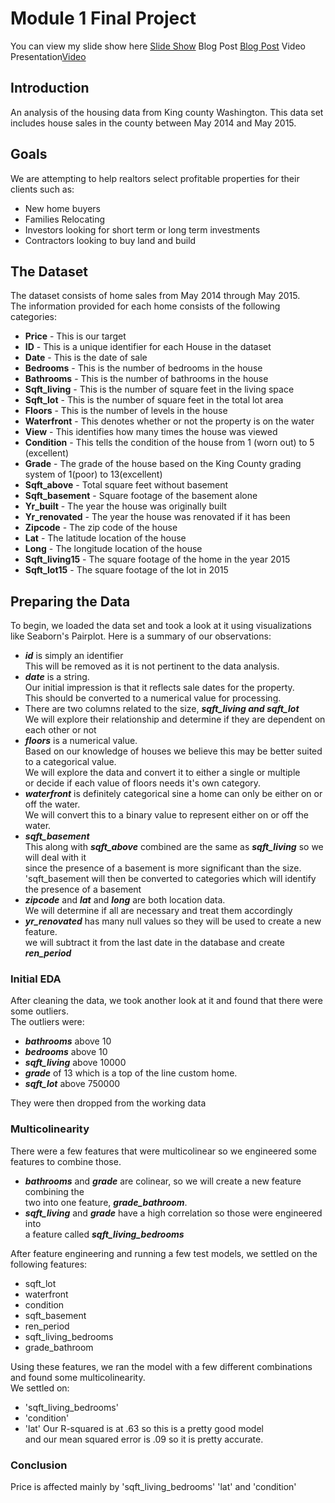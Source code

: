 # Module 1 Final Project
You can view my slide show here [Slide Show](https://docs.google.com/presentation/d/1ITFa71krhKkX4C8HIySYpUEuFkMvZifwNCHB182ttTc/edit?usp=sharing)
Blog Post [Blog Post](https://medium.com/@cheffrey2000/mod-1-f26abf067969?sk=8dcf906c09791da4a675887cb6d96a55)
Video Presentation[Video](https://www.youtube.com/watch?v=-ytq6w-kY8g)

## Introduction

An analysis of the housing data from King county Washington.  This data set includes house sales in the county between May 2014 and May 2015.

## Goals
We are attempting to help realtors select profitable properties for their clients such as:
* New home buyers
* Families Relocating
* Investors looking for short term or long term investments
* Contractors looking to buy land and build


## The Dataset

The dataset consists of home sales from May 2014 through May 2015.  
The information provided for each home consists of the following categories:  
- **Price** - This is our target  
- **ID** - This is a unique identifier for each House in the dataset  
- **Date** - This is the date of sale  
- **Bedrooms** - This is the number of bedrooms in the house  
- **Bathrooms** - This is the number of bathrooms in the house  
- **Sqft_living** - This is the number of square feet in the living space  
- **Sqft_lot** - This is the number of square feet in the total lot area  
- **Floors** - This is the number of levels in the house  
- **Waterfront** - This denotes whether or not the property is on the water  
- **View** - This identifies how many times the house was viewed  
- **Condition** - This tells the condition of the house from 1 (worn out) to 5 (excellent)  
- **Grade** - The grade of the house based on the King County grading system of 1(poor) to 13(excellent)  
- **Sqft_above** - Total square feet without basement  
- **Sqft_basement** - Square footage of the basement alone  
- **Yr_built** - The year the house was originally built  
- **Yr_renovated** - The year the house was renovated if it has been  
- **Zipcode** - The zip code of the house  
- **Lat** - The latitude location of the house  
- **Long** - The longitude location of the house  
- **Sqft_living15** - The square footage of the home in the year 2015  
- **Sqft_lot15** - The square footage of the lot in 2015  


## Preparing the Data
To begin, we loaded the data set and took a look at it using visualizations like Seaborn's Pairplot.
Here is a summary of our observations:

- __*id*__ is simply an identifier<br>
    This will be removed as it is not pertinent to the data analysis.<br>
- __*date*__ is a string.<br>
    Our initial impression is that it reflects sale dates for the property.<br>
    This should be converted to a numerical value for processing.<br>
- There are two columns related to the size, __*sqft_living and sqft_lot*__ <br>
    We will explore their relationship and determine if they are dependent on each other or not<br>
- __*floors*__ is a numerical value.<br>
    Based on our knowledge of houses we believe this may be better suited to a categorical value.<br>
    We will explore the data and convert it to either a single or multiple<br> 
    or decide if each value of floors needs it's own category.<br>
- __*waterfront*__ is definitely categorical sine a home can only be either on or off the water.<br>
    We will convert this to a binary value to represent either on or off the water.<br>
- __*sqft_basement*__ <br>
    This along with __*sqft_above*__ combined are the same as __*sqft_living*__ so we will deal with it<br>
    since the presence of a basement is more significant than the size.<br>
    'sqft_basement will then be converted to categories which will identify the presence of a basement<br>
- __*zipcode*__ and __*lat*__ and __*long*__ are both location data.<br>
    We will determine if all are necessary and treat them accordingly<br>
- __*yr_renovated*__ has many null values so they will be used to create a new feature.<br>
    we will subtract it from the last date in the database and create __*ren_period*__

### Initial EDA
After cleaning the data, we took another look at it and found that there were some outliers.  
The outliers were:
- __*bathrooms*__ above 10
- __*bedrooms*__ above 10
- __*sqft_living*__ above 10000
- __*grade*__ of 13 which is a top of the line custom home.  
- __*sqft_lot*__ above 750000

They were then dropped from the working data

### Multicolinearity  

There were a few features that were multicolinear so we engineered some features to combine those.
- __*bathrooms*__ and __*grade*__ are colinear, so we will create a new feature combining the  
two into one feature, __*grade_bathroom*__.
- __*sqft_living*__ and __*grade*__ have a high correlation so those were engineered into  
     a feature called __*sqft_living_bedrooms*__

After feature engineering and running a few test models, we settled on the following features:
- sqft_lot
- waterfront
- condition
- sqft_basement
- ren_period
- sqft_living_bedrooms
- grade_bathroom


Using these features, we ran the model with a few different combinations and found some multicolinearity.  
We settled on:
- 'sqft_living_bedrooms'
- 'condition'
- 'lat'
Our R-squared is at .63 so this is a pretty good model  
and our mean squared error is .09 so it is pretty accurate. 

### Conclusion
Price is affected mainly by 'sqft_living_bedrooms' 'lat' and 'condition'
